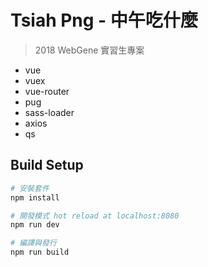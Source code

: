 
# Tsiah Png - 中午吃什麼

> 2018 WebGene 實習生專案  


 - vue
 - vuex
 - vue-router
 - pug
 - sass-loader
 - axios
 - qs

## Build Setup

```bash
# 安裝套件
npm install

# 開發模式 hot reload at localhost:8080
npm run dev

# 編譯與發行
npm run build
```